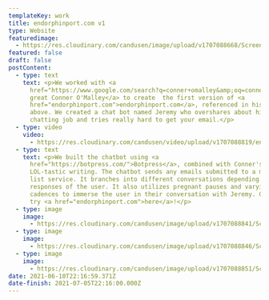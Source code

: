 ```yaml
---
templateKey: work
title: endorphinport.com v1
type: Website
featuredimage:
  - https://res.cloudinary.com/candusen/image/upload/v1707088668/Screenshot_2024-02-04_at_6.17.32_PM_slyu3q.png
featured: false
draft: false
postContent:
  - type: text
    text: <p>We worked with <a
      href="https://www.google.com/search?q=conner+omalley&amp;oq=conner+omalley&amp;aqs=chrome..69i57j46i10i512j0i10i512l7.2466j0j7&amp;sourceid=chrome&amp;ie=UTF-8">the
      great Conner O'Malley</a> to create  the first version of <a
      href="endorphinport.com">endorphinport.com</a>, referenced in his video
      above. We created a chat bot named Jeremy who overshares about his web
      chatting job and tries really hard to get your email.</p>
  - type: video
    video:
      - https://res.cloudinary.com/candusen/video/upload/v1707088819/endorphinport_chatbot_ccd2af703c_uhuag9.mp4
  - type: text
    text: <p>We built the chatbot using <a
      href="https://botpress.com/">Botpress</a>, combined with Conner's
      LOL-tastic writing. The chatbot sends any emails submitted to a mailing
      list service. It branches into different conversations depending on the
      responses of the user. It also utilizes pregnant pauses and varying chat
      cadences to immerse the user in their conversation with Jeremy. Give it a
      try <a href="endorphinport.com">here</a>!</p>
  - type: image
    image:
      - https://res.cloudinary.com/candusen/image/upload/v1707088841/Screen_Shot_2022_08_01_at_1_25_39_PM_c598f7f7a0_knanb0.webp
  - type: image
    image:
      - https://res.cloudinary.com/candusen/image/upload/v1707088846/Screen_Shot_2022_08_01_at_1_27_11_PM_9993871621_bor9zf.webp
  - type: image
    image:
      - https://res.cloudinary.com/candusen/image/upload/v1707088851/Screen_Shot_2022_08_01_at_1_26_22_PM_da654fd573_xxbum7.webp
date: 2021-06-10T22:16:59.371Z
date-finish: 2021-07-05T22:16:00.000Z
---
```


